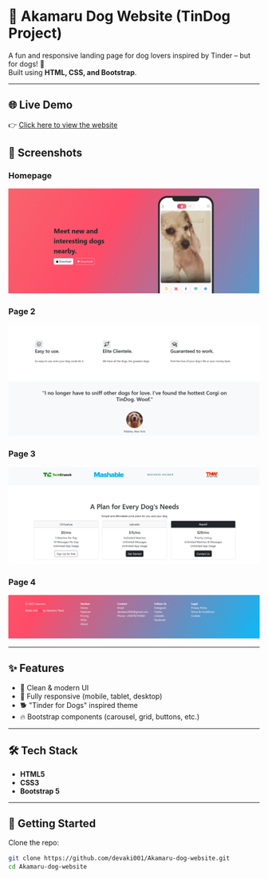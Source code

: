 # 🐾 Akamaru Dog Website (TinDog Project)

A fun and responsive landing page for dog lovers inspired by Tinder – but for dogs! 🐶  
Built using **HTML, CSS, and Bootstrap**.  

---
## 🌐 Live Demo  
👉 [Click here to view the website](https://devaki001.github.io/Akamaru-dog-website/)  


## 📸 Screenshots

### Homepage
![Homepage](Website_screenshots/homepage.png)

### Page 2
![Page 2](Website_screenshots/page2.png)

### Page 3
![Page 3](Website_screenshots/page3.png)

### Page 4
![Page 4](Website_screenshots/page4.png)

---

## ✨ Features
- 🎨 Clean & modern UI  
- 📱 Fully responsive (mobile, tablet, desktop)  
- 🐕 "Tinder for Dogs" inspired theme  
- 🔥 Bootstrap components (carousel, grid, buttons, etc.)  

---

## 🛠️ Tech Stack
- **HTML5**
- **CSS3**
- **Bootstrap 5**

---

## 🚀 Getting Started

Clone the repo:

```bash
git clone https://github.com/devaki001/Akamaru-dog-website.git
cd Akamaru-dog-website
